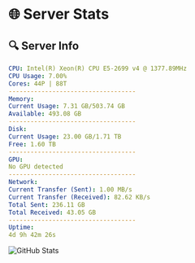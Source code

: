 # 🌐 Server Stats
## 🔍 Server Info
```yaml
CPU: Intel(R) Xeon(R) CPU E5-2699 v4 @ 1377.89MHz
CPU Usage: 7.00%
Cores: 44P | 88T
-----------------------------------
Memory:
Current Usage: 7.31 GB/503.74 GB
Available: 493.08 GB
-----------------------------------
Disk:
Current Usage: 23.00 GB/1.71 TB
Free: 1.60 TB
-----------------------------------
GPU:
No GPU detected
-----------------------------------
Network:
Current Transfer (Sent): 1.00 MB/s
Current Transfer (Received): 82.62 KB/s
Total Sent: 236.11 GB
Total Received: 43.05 GB
-----------------------------------
Uptime:
4d 9h 42m 26s
```
![GitHub Stats](https://img.shields.io/badge/Updated-2025-04-24_02:51:14-blue)